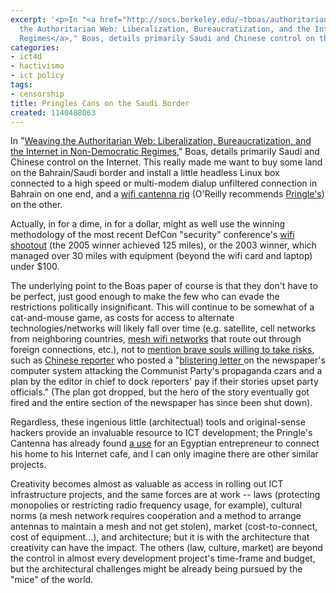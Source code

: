 ```yaml
---
excerpt: '<p>In "<a href="http://socs.berkeley.edu/~tboas/authoritarianweb.doc">Weaving
  the Authoritarian Web: Liberalization, Bureaucratization, and the Internet in Non-Democratic
  Regimes</a>," Boas, details primarily Saudi and Chinese control on the Internet.'
categories:
- ict4d
- hactivismo
- ict policy
tags:
- censorship
title: Pringles Cans on the Saudi Border
created: 1140488063
---
```

<p>In "<a href="http://socs.berkeley.edu/~tboas/authoritarianweb.doc">Weaving the Authoritarian Web: Liberalization, Bureaucratization, and the Internet in Non-Democratic Regimes</a>," Boas, details primarily Saudi and Chinese control on the Internet.  This really made me want to buy some land on the Bahrain/Saudi border and install a little headless Linux box connected to a high speed or multi-modem dialup unfiltered connection in Bahrain on one end, and a <a href="http://www.turnpoint.net/wireless/cantennahowto.html">wifi cantenna rig</a> (O'Reilly recommends <a href="http://www.oreillynet.com/pub/wlg/448?wlg=yes">Pringle's</a>) on the other.</p>

<p>Actually, in for a dime, in for a dollar, might as well use the winning methodology of the most recent DefCon "security" conference's <a href="http://www.wifi-shootout.com/">wifi shootout</a> (the 2005 winner achieved 125 miles), or the 2003 winner, which managed over 30 miles with  equipment (beyond the wifi card and laptop) under $100.</p>

<p>The underlying point to the Boas paper of course is that they don't have to be perfect, just good enough to make the few who can evade the restrictions politically insignificant.  This will continue to be somewhat of a cat-and-mouse game, as costs for access to alternate technologies/networks will likely fall over time (e.g. satellite, cell networks from neighboring countries, <a href="http://en.wikipedia.org/wiki/Mesh_network">mesh wifi networks</a> that route out through foreign connections, etc.), not to <a href="https://web.archive.org/web/20060529052036/http://www.henryfarrell.net/class/paris/2006/02/again_with_the_internet_freedo.html">mention brave souls willing to take risks</a>, such as <a href="http://www.washingtonpost.com/wp-dyn/content/article/2006/02/18/AR2006021801389.html">Chinese reporter</a> who posted a "<a href="http://www.washingtonpost.com/wp-dyn/content/article/2006/02/18/AR2006021800565.html">blistering letter </a> on the newspaper's computer system attacking the Communist Party's propaganda czars and a plan by the editor in chief to dock reporters' pay if their stories upset party officials."  (The plan got dropped, but the hero of the story eventually got fired and the entire section of the newspaper has since been shut down).</p>

<p>Regardless, these ingenious little (architectual) tools and original-sense hackers provide an invaluable resource to ICT development; the Pringle's Cantenna has already found <a href="http://www.d128.com/wireless/index_old">a use</a> for an Egyptian entrepreneur to connect his home to his Internet cafe, and I can only imagine there are other similar projects.</p>

<p>Creativity becomes almost as valuable as access in rolling out ICT infrastructure projects, and the same forces are at work -- laws (protecting monopolies or restricting radio frequency usage, for example), cultural norms (a mesh network requires cooperation and a method to arrange antennas to maintain a mesh and not get stolen), market (cost-to-connect, cost of equipment...), and architecture; but it is with the architecture that creativity can have the impact.  The others (law, culture, market) are beyond the control in almost every development project's time-frame and budget, but the architectural challenges might be already being pursued by the "mice" of the world.</p>

